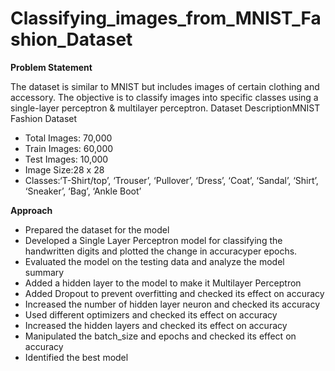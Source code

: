 # Classifying_images_from_MNIST_Fashion_Dataset

**Problem Statement**

The dataset is similar to MNIST but includes images of certain  clothing  and  accessory.  The  objective  is  to classify images into specific classes using a single-layer perceptron & multilayer perceptron. Dataset DescriptionMNIST Fashion Dataset
- Total Images: 70,000
- Train Images: 60,000
- Test Images: 10,000
- Image Size:28 x 28
- Classes:‘T-Shirt/top’, ‘Trouser’, ‘Pullover’, ‘Dress’, ‘Coat’, ‘Sandal’, ‘Shirt’, ‘Sneaker’, ‘Bag’, ‘Ankle Boot’

**Approach**
- Prepared the dataset for the model
- Developed a Single Layer Perceptron model for classifying the handwritten digits and plotted the change in accuracyper epochs.
- Evaluated the model on the testing data and analyze the model summary
- Added a hidden layer to the model to make it Multilayer Perceptron
- Added Dropout to prevent overfitting and checked its effect on accuracy
- Increased the number of hidden layer neuron and checked its accuracy
- Used different optimizers and checked its effect on accuracy
- Increased the hidden layers and checked its effect on accuracy
- Manipulated the batch_size and epochs and checked its effect on accuracy
- Identified the best model

